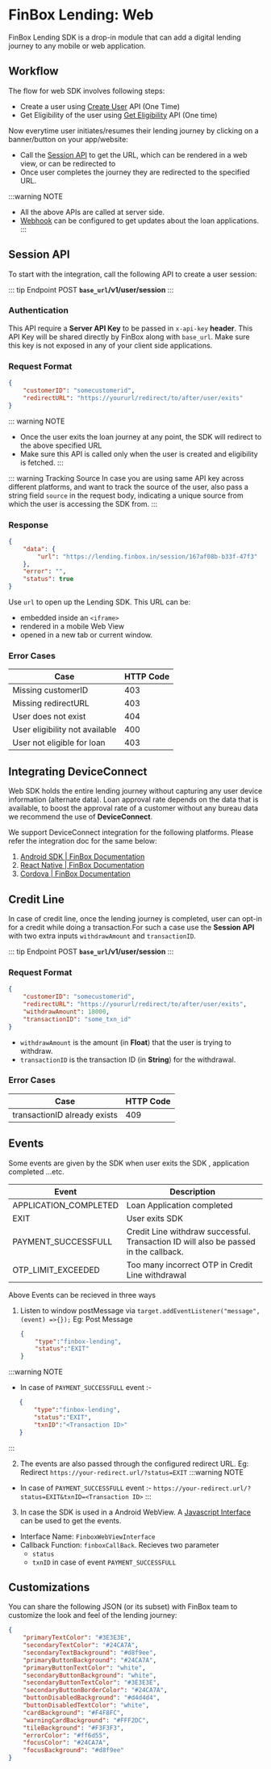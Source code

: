 
# FinBox Lending: Web

FinBox Lending SDK is a drop-in module that can add a digital lending journey to any mobile or web application.
## Workflow

The flow for web SDK involves following steps:
- Create a user using [Create User](/middleware/sourcing-rest-api.html#create-user) API (One Time)
- Get Eligibility of the user using [Get Eligibility](/middleware/sourcing-rest-api.html#get-eligibility) API (One time)

Now everytime user initiates/resumes their lending journey by clicking on a banner/button on your app/website:
- Call the [Session API](#session-api) to get the URL, which can be rendered in a web view, or can be redirected to
- Once user completes the journey they are redirected to the specified URL.

:::warning NOTE
- All the above APIs are called at server side.
- [Webhook](/middleware/sourcing-rest-api.html#webhook) can be configured to get updates about the loan applications.
:::

## Session API
To start with the integration, call the following API to create a user session:

::: tip Endpoint
POST **`base_url`/v1/user/session**
:::

### Authentication
This API require a **Server API Key** to be passed in `x-api-key` **header**. This API Key will be shared directly by FinBox along with `base_url`. Make sure this key is not exposed in any of your client side applications.

### Request Format
```json
{
    "customerID": "somecustomerid",
    "redirectURL": "https://yoururl/redirect/to/after/user/exits"
}
```

::: warning NOTE
- Once the user exits the loan journey at any point, the SDK will redirect to the above specified URL
- Make sure this API is called only when the user is created and eligibility is fetched.
:::

::: warning Tracking Source
In case you are using same API key across different platforms, and want to track the source of the user, also pass a string field `source` in the request body, indicating a unique source from which the user is accessing the SDK from.
:::

### Response
```json
{
    "data": {
        "url": "https://lending.finbox.in/session/167af08b-b33f-47f3"
    },
    "error": "",
    "status": true
}
```
Use `url` to open up the Lending SDK. This URL can be:
- embedded inside an `<iframe>`
- rendered in a mobile Web View
- opened in a new tab or current window.

### Error Cases
| Case | HTTP Code |
| - | - |
| Missing customerID | 403 |
| Missing redirectURL | 403 |
| User does not exist | 404 |
| User eligibility not available | 400 |
| User not eligible for loan | 403 |

## Integrating DeviceConnect

Web SDK holds the entire lending journey without capturing any user device information (alternate data). Loan approval rate depends on the data that is available, to boost the approval rate of a customer without any bureau data we recommend the use of **DeviceConnect**. 

We support DeviceConnect integration for the following platforms. Please refer the integration doc for the same below:
1. [Android SDK | FinBox Documentation](https://docs.finbox.in/device-connect/android.html)
2. [React Native | FinBox Documentation](https://docs.finbox.in/device-connect/react-native.html)
3. [Cordova | FinBox Documentation](https://docs.finbox.in/device-connect/cordova.html)

## Credit Line
In case of credit line, once the lending journey is completed, user can opt-in for a credit while doing a transaction.For such a case use the **Session API** with two extra inputs `withdrawAmount` and `transactionID`.

::: tip Endpoint
POST **`base_url`/v1/user/session**
:::

### Request Format
```json
{
    "customerID": "somecustomerid",
    "redirectURL": "https://yoururl/redirect/to/after/user/exits",
    "withdrawAmount": 18000,
    "transactionID": "some_txn_id"
}
```
- `withdrawAmount` is the amount (in **Float**) that the user is trying to withdraw.
- `transactionID` is the transaction ID (in **String**) for the withdrawal.

### Error Cases
| Case | HTTP Code |
| - | - |
| transactionID already exists | 409 |

## Events

Some events are given by the SDK when user exits the SDK , application completed ...etc.

| Event | Description |
| - | - |
| APPLICATION_COMPLETED | Loan Application completed |
| EXIT | User exits SDK |
| PAYMENT_SUCCESSFULL | Credit Line withdraw successful. Transaction ID will also be passed in the callback.|
| OTP_LIMIT_EXCEEDED | Too many incorrect OTP in Credit Line withdrawal |

Above Events can be recieved in three ways

1. Listen to window postMessage via `target.addEventListener("message", (event) =>{});`
   Eg: Post Message
   ```json
   {
       "type":"finbox-lending",
       "status":"EXIT"
   }
   ```
:::warning NOTE
- In case of `PAYMENT_SUCCESSFULL` event :-

```json
   {
       "type":"finbox-lending",
       "status":"EXIT",
       "txnID":"<Transaction ID>"
   }
```
:::

2. The events are also passed through the configured redirect URL.
   Eg: Redirect
   `https://your-redirect.url/?status=EXIT`
:::warning NOTE
- In case of `PAYMENT_SUCCESSFULL` event :-
`https://your-redirect.url/?status=EXIT&txnID=<Transaction ID>`
:::

3. In case the SDK is used in a Android WebView. A [Javascript Interface](https://developer.android.com/guide/webapps/webview#UsingJavaScript) can be used to get the events.
- Interface Name: `FinboxWebViewInterface`
- Callback Function: `finboxCallBack`. Recieves two parameter
    - `status`
    - `txnID` in case of event `PAYMENT_SUCCESSFULL` 

## Customizations

You can share the following JSON (or its subset) with FinBox team to customize the look and feel of the lending journey:
```json
{
    "primaryTextColor": "#3E3E3E",
    "secondaryTextColor": "#24CA7A",
    "secondaryTextBackground": "#d8f9ee",
    "primaryButtonBackground": "#24CA7A",
    "primaryButtonTextColor": "white",
    "secondaryButtonBackground": "white",
    "secondaryButtonTextColor": "#3E3E3E",
    "secondaryButtonBorderColor": "#24CA7A",
    "buttonDisabledBackground": "#d4d4d4",
    "buttonDisabledTextColor": "white",
    "cardBackground": "#F4F8FC",
    "warningCardBackground": "#FFF2DC",
    "tileBackground": "#F3F3F3",
    "errorColor": "#ff6d55",
    "focusColor": "#24CA7A",
    "focusBackground": "#d8f9ee"
}
```